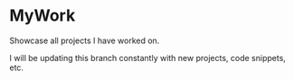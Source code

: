 # MyWork
Showcase all projects I have worked on.

I will be updating this branch constantly with new projects, code snippets, etc.
